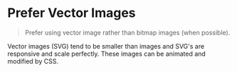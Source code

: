 # Prefer Vector Images

> Prefer using vector image rather than bitmap images (when possible).

Vector images (SVG) tend to be smaller than images and SVG's are responsive and scale perfectly. These images can be animated and modified by CSS.